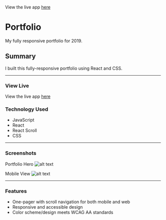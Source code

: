 View the live app [here](https://kileencodes.netlify.com/)

# Portfolio

My fully responsive portfolio for 2019.

## Summary

I built this fully-responsive portfolio using React and CSS.

---

### View Live

View the live app [here](https://kileencodes.netlify.com/)

### Technology Used

* JavaScript
* React
* React Scroll
* CSS

---

### Screenshots

Portfolio Hero
![alt text](https://i.imgur.com/gebAD2W.png "Portfolio Header")


Mobile View
![alt text](https://i.imgur.com/i5fTCNr.png "Mobile Views")

---

### Features

* One-pager with scroll navigation for both mobile and web
* Responsive and accessible design
* Color scheme/design meets WCAG AA standards
